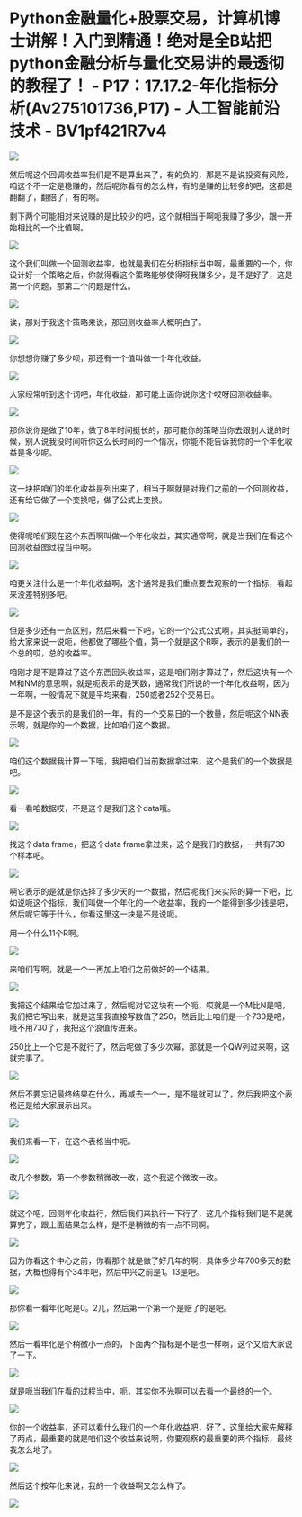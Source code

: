 # Python金融量化+股票交易，计算机博士讲解！入门到精通！绝对是全B站把python金融分析与量化交易讲的最透彻的教程了！ - P17：17.17.2-年化指标分析(Av275101736,P17) - 人工智能前沿技术 - BV1pf421R7v4

![](img/34bda92ae298d476013acf6e9980293e_0.png)

然后呢这个回调收益率我们是不是算出来了，有的负的，那是不是说投资有风险，咱这个不一定是稳赚的，然后呢你看有的怎么样，有的是赚的比较多的吧，这都是翻翻了，翻倍了，有的啊。

剩下两个可能相对来说赚的是比较少的吧，这个就相当于啊呃我赚了多少，跟一开始相比的一个比值啊。

![](img/34bda92ae298d476013acf6e9980293e_2.png)

这个我们叫做一个回测收益率，也就是我们在分析指标当中啊，最重要的一个，你设计好一个策略之后，你就得看这个策略能够使得呀我赚多少，是不是好了，这是第一个问题，那第二个问题是什么。



![](img/34bda92ae298d476013acf6e9980293e_4.png)

诶，那对于我这个策略来说，那回测收益率大概明白了。

![](img/34bda92ae298d476013acf6e9980293e_6.png)

你想想你赚了多少呗，那还有一个值叫做一个年化收益。

![](img/34bda92ae298d476013acf6e9980293e_8.png)

大家经常听到这个词吧，年化收益，那可能上面你说你这个哎呀回测收益率。

![](img/34bda92ae298d476013acf6e9980293e_10.png)

那你说你是做了10年，做了8年时间挺长的，那可能你的策略当你去跟别人说的时候，别人说我没时间听你这么长时间的一个情况，你能不能告诉我你的一个年化收益是多少呢。



![](img/34bda92ae298d476013acf6e9980293e_12.png)

这一块把咱们的年化收益是列出来了，相当于啊就是对我们之前的一个回测收益，还有给它做了一个变换吧，做了公式上变换。



![](img/34bda92ae298d476013acf6e9980293e_14.png)

使得呢咱们现在这个东西啊叫做一个年化收益，其实通常啊，就是当我们在看这个回测收益图过程当中啊。

![](img/34bda92ae298d476013acf6e9980293e_16.png)

咱更关注什么是一个年化收益啊，这个通常是我们重点要去观察的一个指标，看起来没差特别多吧。

![](img/34bda92ae298d476013acf6e9980293e_18.png)

但是多少还有一点区别，然后来看一下吧，它的一个公式公式啊，其实挺简单的，给大家来说一说呃，他都做了哪些个值，第一个就是这个R啊，表示的是我们的一个总的哎，总的收益率。

咱刚才是不是算过了这个东西回头收益率，这是咱们刚才算过了，然后这块有一个M和NM的意思啊，就是呃表示的是天数，通常我们所说的一个年化收益啊，因为一年啊，一般情况下就是平均来看，250或者252个交易日。

是不是这个表示的是我们的一年，有的一个交易日的一个数量，然后呢这个NN表示啊，就是你的一个数据，比如咱们这个数据。



![](img/34bda92ae298d476013acf6e9980293e_20.png)

咱们这个数据我计算一下哦，我把咱们当前数据拿过来，这个是我们的一个数据是吧。

![](img/34bda92ae298d476013acf6e9980293e_22.png)

看一看咱数据哎，不是这个是我们这个data哦。

![](img/34bda92ae298d476013acf6e9980293e_24.png)

找这个data frame，把这个data frame拿过来，这个是我们的数据，一共有730个样本吧。



![](img/34bda92ae298d476013acf6e9980293e_26.png)

啊它表示的是就是你选择了多少天的一个数据，然后呢我们来实际的算一下吧，比如说呃这个指标，我们叫做一个年化的一个收益率，我的一个能得到多少钱是吧，然后呢它等于什么，你看这里这一块是不是说呃。

用一个什么11个R啊。

![](img/34bda92ae298d476013acf6e9980293e_28.png)

来咱们写啊，就是一个一再加上咱们之前做好的一个结果。

![](img/34bda92ae298d476013acf6e9980293e_30.png)

我把这个结果给它加过来了，然后呢对它这块有一个呃，哎就是一个M比N是吧，我们把它写出来，就是这里我直接写数值了250，然后比上咱们是一个730是吧，哦不用730了，我把这个浪值传进来。

250比上一个它是不就行了，然后呢做了多少次幂，那就是一个QW列过来啊，这就完事了。

![](img/34bda92ae298d476013acf6e9980293e_32.png)

然后不要忘记最终结果在什么，再减去一个一，是不是就可以了，然后我把这个表格还是给大家展示出来。

![](img/34bda92ae298d476013acf6e9980293e_34.png)

我们来看一下，在这个表格当中呃。

![](img/34bda92ae298d476013acf6e9980293e_36.png)

改几个参数，第一个参数稍微改一改，这个我这个微改一改。

![](img/34bda92ae298d476013acf6e9980293e_38.png)

就这个吧，回测年化收益行，然后我们来执行一下行了，这几个指标我们是不是就算完了，跟上面结果怎么样，是不是稍微的有一点不同啊。



![](img/34bda92ae298d476013acf6e9980293e_40.png)

因为你看这个中心之前，你看那个就是做了好几年的啊，具体多少年700多天的数据，大概也得有个34年吧，然后中兴之前是1。13是吧。



![](img/34bda92ae298d476013acf6e9980293e_42.png)

那你看一看年化呢是0。2几，然后第一个第一个是赔了的是吧。

![](img/34bda92ae298d476013acf6e9980293e_44.png)

然后一看年化是个稍微小一点的，下面两个指标是不是也一样啊，这个又给大家说了一下。

![](img/34bda92ae298d476013acf6e9980293e_46.png)

就是呃当我们在看的过程当中，呃，其实你不光啊可以去看一个最终的一个。

![](img/34bda92ae298d476013acf6e9980293e_48.png)

你的一个收益率，还可以看什么我们的一个年化收益吧，好了，这里给大家先解释了两点，最重要的就是咱们这个收益来说啊，你要观察的最重要的两个指标，最终我怎么地了。



![](img/34bda92ae298d476013acf6e9980293e_50.png)

然后这个按年化来说，我的一个收益啊又怎么样了。

![](img/34bda92ae298d476013acf6e9980293e_52.png)